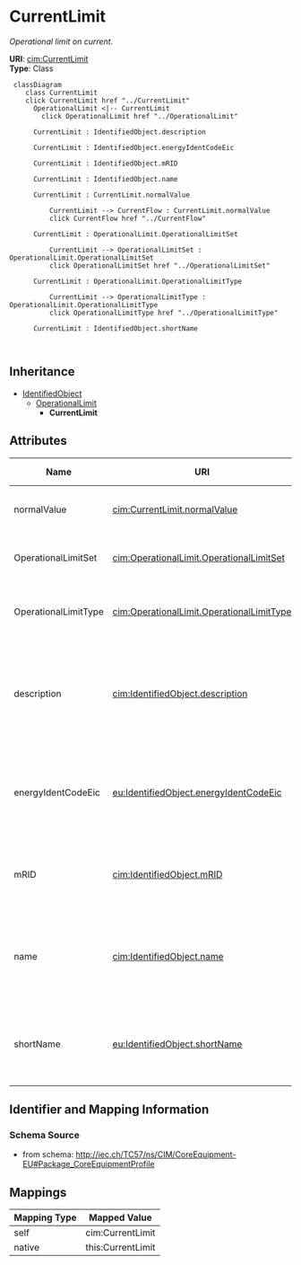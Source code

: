 # CurrentLimit


_Operational limit on current._





**URI**: [cim:CurrentLimit](http://iec.ch/TC57/CIM100#CurrentLimit)<br />
**Type**: Class




```mermaid
 classDiagram
    class CurrentLimit
    click CurrentLimit href "../CurrentLimit"
      OperationalLimit <|-- CurrentLimit
        click OperationalLimit href "../OperationalLimit"
      
      CurrentLimit : IdentifiedObject.description
        
      CurrentLimit : IdentifiedObject.energyIdentCodeEic
        
      CurrentLimit : IdentifiedObject.mRID
        
      CurrentLimit : IdentifiedObject.name
        
      CurrentLimit : CurrentLimit.normalValue
        
          CurrentLimit --> CurrentFlow : CurrentLimit.normalValue
          click CurrentFlow href "../CurrentFlow"
        
      CurrentLimit : OperationalLimit.OperationalLimitSet
        
          CurrentLimit --> OperationalLimitSet : OperationalLimit.OperationalLimitSet
          click OperationalLimitSet href "../OperationalLimitSet"
        
      CurrentLimit : OperationalLimit.OperationalLimitType
        
          CurrentLimit --> OperationalLimitType : OperationalLimit.OperationalLimitType
          click OperationalLimitType href "../OperationalLimitType"
        
      CurrentLimit : IdentifiedObject.shortName
        
      
```





## Inheritance
* [IdentifiedObject](IdentifiedObject.md)
    * [OperationalLimit](OperationalLimit.md)
        * **CurrentLimit**



## Attributes


| Name | URI | Cardinality and Range | Description | Inheritance |
| ---  | --- | --- | --- | --- |
| normalValue | [cim:CurrentLimit.normalValue](http://iec.ch/TC57/CIM100#CurrentLimit.normalValue) | 1 <br />  [CurrentFlow](CurrentFlow.md)  | The normal value for limit on current flow | direct |
| OperationalLimitSet | [cim:OperationalLimit.OperationalLimitSet](http://iec.ch/TC57/CIM100#OperationalLimit.OperationalLimitSet) | 1 <br />  [OperationalLimitSet](OperationalLimitSet.md)  | The limit set to which the limit values belong | [OperationalLimit](OperationalLimit.md) |
| OperationalLimitType | [cim:OperationalLimit.OperationalLimitType](http://iec.ch/TC57/CIM100#OperationalLimit.OperationalLimitType) | 1 <br />  [OperationalLimitType](OperationalLimitType.md)  | The limit type associated with this limit | [OperationalLimit](OperationalLimit.md) |
| description | [cim:IdentifiedObject.description](http://iec.ch/TC57/CIM100#IdentifiedObject.description) | 0..1 <br />  string  | The description is a free human readable text describing or naming the object | [IdentifiedObject](IdentifiedObject.md) |
| energyIdentCodeEic | [eu:IdentifiedObject.energyIdentCodeEic](http://iec.ch/TC57/CIM100-European#IdentifiedObject.energyIdentCodeEic) | 0..1 <br />  string  | The attribute is used for an exchange of the EIC code (Energy identification ... | [IdentifiedObject](IdentifiedObject.md) |
| mRID | [cim:IdentifiedObject.mRID](http://iec.ch/TC57/CIM100#IdentifiedObject.mRID) | 1 <br />  string  | Master resource identifier issued by a model authority | [IdentifiedObject](IdentifiedObject.md) |
| name | [cim:IdentifiedObject.name](http://iec.ch/TC57/CIM100#IdentifiedObject.name) | 1 <br />  string  | The name is any free human readable and possibly non unique text naming the o... | [IdentifiedObject](IdentifiedObject.md) |
| shortName | [eu:IdentifiedObject.shortName](http://iec.ch/TC57/CIM100-European#IdentifiedObject.shortName) | 0..1 <br />  string  | The attribute is used for an exchange of a human readable short name with len... | [IdentifiedObject](IdentifiedObject.md) |









## Identifier and Mapping Information







### Schema Source


* from schema: http://iec.ch/TC57/ns/CIM/CoreEquipment-EU#Package_CoreEquipmentProfile





## Mappings

| Mapping Type | Mapped Value |
| ---  | ---  |
| self | cim:CurrentLimit |
| native | this:CurrentLimit |




